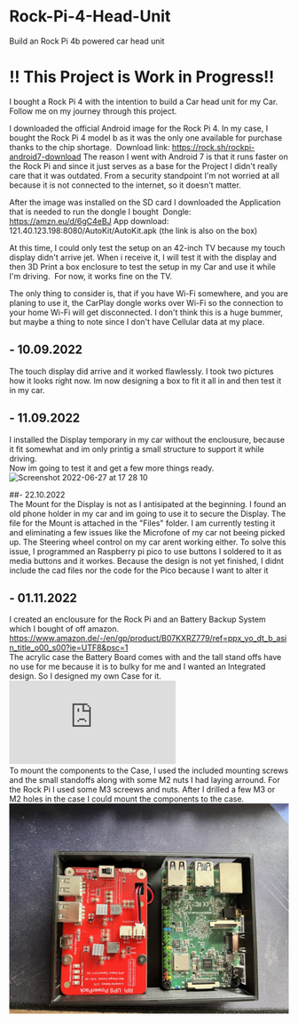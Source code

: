 # Rock-Pi-4-Head-Unit
Build an Rock Pi 4b powered car head unit

# !! This Project is Work in Progress!!

I bought a Rock Pi 4 with the intention to build a Car head unit for my Car. 
Follow me on my journey through this project. 

I downloaded the official Android image for the Rock Pi 4. In my case, I bought the Rock Pi 4 model b as it was the only one available for purchase thanks to the chip shortage. 
Download link: https://rock.sh/rockpi-android7-download
The reason I went with Android 7 is that it runs faster on the Rock Pi and since it just serves as a base for the Project I didn't really care that it was outdated. From a security standpoint I'm not worried at all because it is not connected to the internet, so it doesn't matter. 

After the image was installed on the SD card I downloaded the Application that is needed to run the dongle I bought 
Dongle: https://amzn.eu/d/6gC4eBJ
App download: 121.40.123.198:8080/AutoKit/AutoKit.apk (the link is also on the box)

At this time, I could only test the setup on an 42-inch TV because my touch display didn't arrive jet. When i receive it, I will test it with the display and then 3D Print a box enclosure to test the setup in my Car and use it while I'm driving. 
For now, it works fine on the TV. 

The only thing to consider is, that if you have Wi-Fi somewhere, and you are planing to use it, the CarPlay dongle works over Wi-Fi so the connection to your home Wi-Fi will get disconnected. I don't think this is a huge bummer, but maybe a thing to note since I don't have Cellular data at my place. 

## - 10.09.2022  
The touch display did arrive and it worked flawlessly. 
I took two pictures how it looks right now. 
Im now designing a box to fit it all in and then test it in my car.

## - 11.09.2022
I installed the Display temporary in my car without the enclousure, because it fit somewhat and im only printig a small structure to support it while driving.  
Now im going to test it and get a few more things ready. 
![Screenshot 2022-06-27 at 17 28 10](https://user-images.githubusercontent.com/113006787/189525137-2f76be16-068f-4708-9d08-18728b2bb121.jpeg)


##- 22.10.2022  
The Mount for the Display is not as I antisipated at the beginning. 
I found an old phone holder in my car and im going to use it to secure the Display. 
The file for the Mount is attached in the "Files" folder. 
I am currently testing it and eliminating a few issues like the Microfone of my car not beeing picked up. 
The Steering wheel control on my car arent working either. To solve this issue, I programmed an Raspberry pi pico to use buttons I soldered to it as media buttons and it workes. 
Because the design is not yet finished, I didnt include the cad files nor the code for the Pico because I want to alter it 

## - 01.11.2022  
I created an enclousure for the Rock Pi and an Battery Backup System which I bought of off amazon. https://www.amazon.de/-/en/gp/product/B07KXRZ779/ref=ppx_yo_dt_b_asin_title_o00_s00?ie=UTF8&psc=1  
The acrylic case the Battery Board comes with and the tall stand offs have no use for me because it is to bulky for me and I wanted an Integrated design. 
So I designed my own Case  for it. 
![Rock Pi 4 case](https://github.com/BasicMacintosher/Rock-Pi-4-Head-Unit/blob/main/Files/Rock_Pi_4_case_with_Battery.step.stl)  
To mount the components to the Case, I used the included mounting screws and the small standoffs along with some M2 nuts I had laying arround. For the Rock Pi I used some M3 screews and nuts.
After I drilled a few M3 or M2 holes in the case I could mount the components to the case. 
![Picutre of the Case](https://github.com/BasicMacintosher/Rock-Pi-4-Head-Unit/blob/main/Picutres/Case_with_Battery.jpeg)
